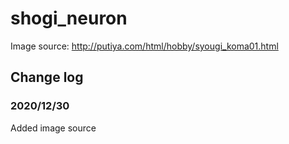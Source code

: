 # shogi_neuron

Image source:
http://putiya.com/html/hobby/syougi_koma01.html

## Change log

### 2020/12/30

Added image source
